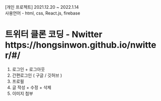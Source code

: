 <p>[개인 프로젝트] 2021.12.20 ~ 2022.1.14
</br>사용언어 - html, css, React.js, firebase </p>

<h1>트위터 클론 코딩 - Nwitter https://hongsinwon.github.io/nwitter/#/ </h1>

1. 로그인 + 로그아웃
2. 간편로그인 ( 구글 / 깃허브 )
3. 프로필
4. 글 작성 + 수정 + 삭제
5. 이미지 첨부
